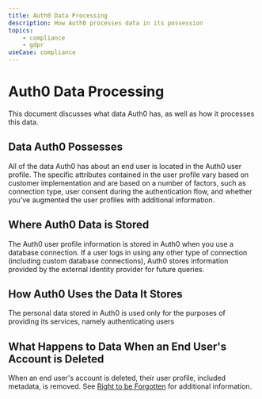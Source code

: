 ```yaml
---
title: Auth0 Data Processing
description: How Auth0 processes data in its possession
topics:
    - compliance
    - gdpr
useCase: compliance
---
```

# Auth0 Data Processing

This document discusses what data Auth0 has, as well as how it processes this data.

## Data Auth0 Possesses

All of the data Auth0 has about an end user is located in the Auth0 user profile. The specific attributes contained in the user profile vary based on customer implementation and are based on a number of factors, such as connection type, user consent during the authentication flow, and whether you've augmented the user profiles with additional information.

## Where Auth0 Data is Stored

The Auth0 user profile information is stored in Auth0 when you use a database connection. If a user logs in using any other type of connection (including custom database connections), Auth0 stores information provided by the external identity provider for future queries.

## How Auth0 Uses the Data It Stores

The personal data stored in Auth0 is used only for the purposes of providing its services, namely authenticating users

## What Happens to Data When an End User's Account is Deleted

When an end user's account is deleted, their user profile, included metadata, is removed. See [Right to be Forgotten](/compliance/gdpr/features-aiding-compliance#right-to-be-forgotten) for additional information.